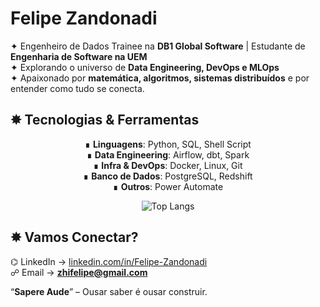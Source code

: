 # Felipe Zandonadi
✦ Engenheiro de Dados Trainee na **DB1 Global Software** | Estudante de **Engenharia de Software na UEM**  
✦ Explorando o universo de **Data Engineering, DevOps e MLOps**  
✦ Apaixonado por **matemática, algoritmos, sistemas distribuídos** e por entender como tudo se conecta.  
## ✸ Tecnologias & Ferramentas
<div align="center">
  
∎ **Linguagens**: Python, SQL, Shell Script  
∎ **Data Engineering**: Airflow, dbt, Spark  
∎ **Infra & DevOps**: Docker, Linux, Git  
∎ **Banco de Dados**: PostgreSQL, Redshift  
∎ **Outros**: Power Automate  

</div>

<div align="center">
  
<!-- ![GitHub Stats](https://github-readme-stats.vercel.app/api?username=FelipeZandonadi&show_icons=true&theme=radical)   -->
![Top Langs](https://github-readme-stats.vercel.app/api/top-langs/?username=FelipeZandonadi&layout=compact&theme=radical)  

</div>


## ✸ Vamos Conectar?
⌬ LinkedIn → [linkedin.com/in/Felipe-Zandonadi](https://br.linkedin.com/in/felipe-zandonadi-dos-santos-3490162b4)  
☍ Email → **zhifelipe@gmail.com**  
<!-- ⌬ Medium/Blog → [medium.com/@zandonadi-felipe](https://medium.com/@zandonadi-felipe)   -->


“**Sapere Aude**” – Ousar saber é ousar construir.
